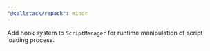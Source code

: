 ```yaml
---
"@callstack/repack": minor
---
```


Add hook system to `ScriptManager` for runtime manipulation of script loading process.
